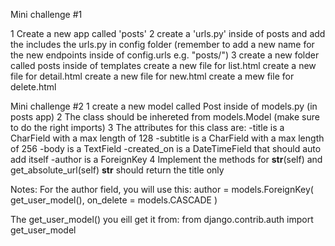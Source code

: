Mini challenge #1

1 Create a new app called 'posts'
2 create a 'urls.py' inside of posts and add the includes the urls.py in config folder (remember to add a new name for the new endpoints inside of config.urls e.g. "posts/")
3 create a new folder called posts inside of templates
    create a new file for list.html
    create a new file for detail.html
    create a new file for new.html
    create a mew file for delete.html


Mini challenge #2
1 create a new model called Post inside of models.py (in posts app)
2 The class should be inhereted from models.Model (make sure to do the right imports)
3 The attributes for this class are:
    -title is a CharField with a max length of 128
    -subtitle is a CharField with a max length of 256
    -body is a TextField
    -created_on is a DateTimeField that should auto add itself
    -author is a ForeignKey
4 Implement the methods for __str__(self) and get_absolute_url(self)
    __str__ should return the title only

Notes:
For the author field, you will use this:
author = models.ForeignKey(
    get_user_model(),
    on_delete = models.CASCADE
)


The get_user_model() you eill get it from: from django.contrib.auth import get_user_model